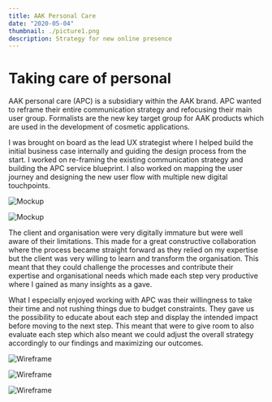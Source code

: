 ```yaml
---
title: AAK Personal Care
date: "2020-05-04"
thumbnail: ./picture1.png
description: Strategy for new online presence 
---
```


# Taking care of personal

AAK personal care (APC) is a subsidiary within the AAK brand. APC wanted to reframe their entire communication strategy and refocusing their main user group. Formalists are the new key target group for AAK products which are used in the development of cosmetic applications. 

I was brought on board as the lead UX strategist where I helped build the initial business case internally and guiding the design process from the start. I worked on re-framing the existing communication strategy and building the APC service blueprint. 
I also worked on mapping the user journey and designing the new user flow with multiple new digital touchpoints.

![Mockup](./picture5.png)

![Mockup](./picture6.png)

The client and organisation were very digitally immature but were well aware of their limitations. This made for a great constructive collaboration where the process became straight forward as they relied on my expertise but the client was very willing to learn and transform the organisation. This meant that they could challenge the processes and contribute their expertise and organisational needs which made each step very productive where I gained as many insights as a gave. 

What I especially enjoyed working with APC was their willingness to take their time and not rushing things due to budget constraints. They gave us the possibility to educate about each step and display the intended impact before moving to the next step. This meant that were to give room to also evaluate each step which also meant we could adjust the overall strategy accordingly to our findings and maximizing our outcomes.   

![Wireframe](./picture2.png)

![Wireframe](./picture3.png)

![Wireframe](./picture4.png)



